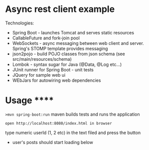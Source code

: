 # Async rest client example  

Technologies:
* Spring Boot - launches Tomcat and serves static resources
* CallableFuture and fork-join pool
* WebSockets - async messaging between web client and server. Spring's STOMP template provides messaging
* json2pojo - build POJO classes from json schema (see src/main/resources/schema)
* Lombok - syntax sugar for Java (@Data, @Log etc...)
* JUnit runner for Spring Boot - unit tests
* JQuery for sample web ui
* WEbJars for autowiring web dependencies

# Usage ****
`>mvn spring-boot:run`
maven builds tests and runs the application

`open http://localhost:8080/index.html in browser`

type numeric userId (1, 2 etc) in the text filed and press the button 
- user's posts should start loading below  

